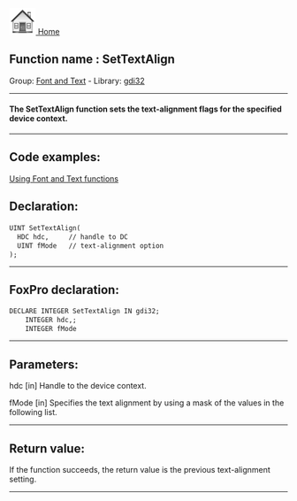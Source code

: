 [<img src="../../images/home.png"> Home ](https://github.com/VFPX/Win32API)  

## Function name : SetTextAlign
Group: [Font and Text](../../functions_group.md#Font_and_Text)  -  Library: [gdi32](../../libraries.md#gdi32)  
***  


#### The SetTextAlign function sets the text-alignment flags for the specified device context. 
***  


## Code examples:
[Using Font and Text functions](../../samples/sample_304.md)  

## Declaration:
```foxpro  
UINT SetTextAlign(
  HDC hdc,     // handle to DC
  UINT fMode   // text-alignment option
);  
```  
***  


## FoxPro declaration:
```foxpro  
DECLARE INTEGER SetTextAlign IN gdi32;
	INTEGER hdc,;
	INTEGER fMode  
```  
***  


## Parameters:
hdc 
[in] Handle to the device context. 

fMode 
[in] Specifies the text alignment by using a mask of the values in the following list.   
***  


## Return value:
If the function succeeds, the return value is the previous text-alignment setting.  
***  

